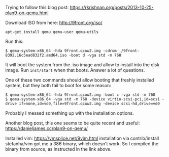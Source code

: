 
Trying to follow this blog post:
https://rkrishnan.org/posts/2013-10-25-plan9-on-qemu.html

Download ISO from here: http://9front.org/iso/

`apt-get install qemu qemu-user qemu-utils`

Run this:

```
$ qemu-system-x86_64 -hda 9front.qcow2.img -cdrom ./9front-8392.16c5ead832f2.amd64.iso -boot d -vga std -m 768
```

It will boot the system from the .iso image and allow to install into the disk
image. Run `inst/start` when that boots. Answer a lot of questions.

One of these two commands should allow booting that freshly installed system,
but they both fail to boot for some reason:

```
$ qemu-system-x86_64 -hda 9front.qcow2.img -boot c -vga std -m 768
$ qemu-system-x86_64 -vga std -m 768 -device virtio-scsi-pci,id=scsi -drive if=none,id=vd0,file=9front.qcow2.img -device scsi-hd,drive=vd0
```

Probably I messed something up with the installation options.

Another blog post, this one seems to be quite recent and useful:
https://danieljames.cc/plan9-on-qemu/

Installed vim: https://vmsplice.net/9vim.html
installation via contrib/install stefanha/vim got me a 386 binary, which doesn't
work. So I compiled the binary from source, as instructed in the link above.

